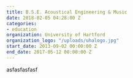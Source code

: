 ```yaml
---
title: B.S.E. Acoustical Engineering & Music
date: 2018-02-05 04:28:00 Z
categories:
- education
organization: University of Hartford
organization_logo: "/uploads/uhalogo.jpg"
start_date: 2013-09-02 00:00:00 Z
end_date: 2017-05-12 00:00:00 Z
---
```


asfasfasfasf